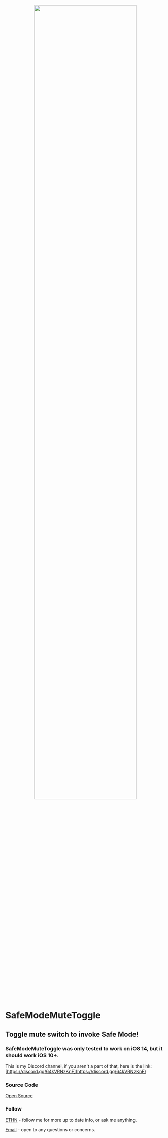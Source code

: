 <p align="center" width="100%"><img width="80%" src="https://i.ibb.co/CM8vTKB/Safe-Mode-Toggle-Banner.png"></p>

# SafeModeMuteToggle

## Toggle mute switch to invoke Safe Mode!

### SafeModeMuteToggle was only tested to work on iOS 14, but it should work iOS 10+.


This is my Discord channel, if you aren't a part of that, here is the link: [https://discord.gg/64kVRNzKnF](https://discord.gg/64kVRNzKnF)


### Source Code
[Open Source](https://github.com/nahtedetihw/SafeModeMuteToggle)


### Follow

[ETHN](https://twitter.com/ethanwhited) - follow me for more up to date info, or ask me anything.

[Email](mailto:ethanwhited2208@gmail.com) - open to any questions or concerns.

